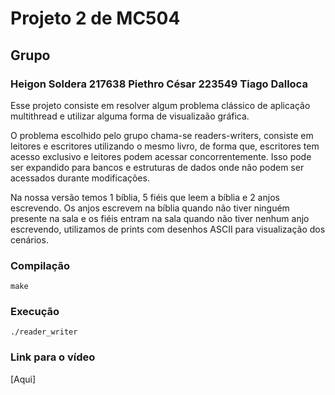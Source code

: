 # Projeto 2 de MC504  
## Grupo  
### Heigon Soldera 217638 Piethro César 223549 Tiago Dalloca  
  
Esse projeto consiste em resolver algum problema clássico de aplicação multithread e utilizar alguma forma de visualizaão gráfica.
  
O problema escolhido pelo grupo chama-se readers-writers, consiste em leitores e escritores utilizando o mesmo livro, de forma que, escritores tem acesso exclusivo e leitores podem acessar concorrentemente. Isso pode ser expandido para bancos e estruturas de dados onde não podem ser acessados durante modificações.
   
Na nossa versão temos 1 bíblia, 5 fiéis que leem a bíblia e 2 anjos escrevendo. Os anjos escrevem na bíblia quando não tiver ninguém presente na sala e os fiéis entram na sala quando não tiver nenhum anjo escrevendo, utilizamos de prints com desenhos ASCII para visualização dos cenários.

### Compilação

```console
make
```

### Execução

```console
./reader_writer
```

### Link para o vídeo
[Aqui]